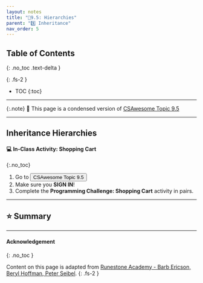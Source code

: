 ```yaml
---
layout: notes
title: "📓9.5: Hierarchies" 
parent: "9️⃣ Inheritance"
nav_order: 5
---
```


## Table of Contents
{: .no_toc .text-delta }

{: .fs-2 }
- TOC
{:toc}

---

{:.note}
📖 This page is a condensed version of [CSAwesome Topic 9.5](https://runestone.academy/ns/books/published/csawesome/Unit9-Inheritance/topic-9-5-hierarchies.html) 

---

## Inheritance Hierarchies

#### 💻 In-Class Activity: Shopping Cart
{:.no_toc}


<div class="task" markdown="block">
    
1. Go to <a href="https://runestone.academy/ns/books/published/csawesome/Unit9-Inheritance/topic-9-5-hierarchies.html"><button type="button" name="button" class="btn">CSAwesome Topic 9.5</button></a> 
2. Make sure you **SIGN IN**!
3. Complete the **Programming Challenge: Shopping Cart** activity in pairs.

</div>

---

## ⭐️ Summary



---

#### Acknowledgement
{: .no_toc }

Content on this page is adapted from [Runestone Academy - Barb Ericson, Beryl Hoffman, Peter Seibel](https://runestone.academy/ns/books/published/csawesome/index.html?mode=browsing).
{: .fs-2 }
